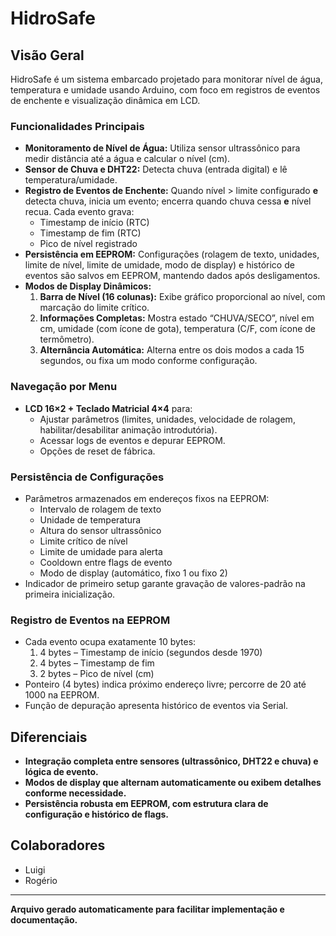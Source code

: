 # HidroSafe

## Visão Geral

HidroSafe é um sistema embarcado projetado para monitorar nível de água, temperatura e umidade usando Arduino, com foco em registros de eventos de enchente e visualização dinâmica em LCD.

### Funcionalidades Principais

- **Monitoramento de Nível de Água:** Utiliza sensor ultrassônico para medir distância até a água e calcular o nível (cm).  
- **Sensor de Chuva e DHT22:** Detecta chuva (entrada digital) e lê temperatura/umidade.  
- **Registro de Eventos de Enchente:** Quando nível > limite configurado **e** detecta chuva, inicia um evento; encerra quando chuva cessa **e** nível recua. Cada evento grava:
  - Timestamp de início (RTC)
  - Timestamp de fim (RTC)
  - Pico de nível registrado
- **Persistência em EEPROM:** Configurações (rolagem de texto, unidades, limite de nível, limite de umidade, modo de display) e histórico de eventos são salvos em EEPROM, mantendo dados após desligamentos.  
- **Modos de Display Dinâmicos:**  
  1. **Barra de Nível (16 colunas):** Exibe gráfico proporcional ao nível, com marcação do limite crítico.  
  2. **Informações Completas:** Mostra estado “CHUVA/SECO”, nível em cm, umidade (com ícone de gota), temperatura (C/F, com ícone de termômetro).  
  3. **Alternância Automática:** Alterna entre os dois modos a cada 15 segundos, ou fixa um modo conforme configuração.

### Navegação por Menu

- **LCD 16×2 + Teclado Matricial 4×4** para:
  - Ajustar parâmetros (limites, unidades, velocidade de rolagem, habilitar/desabilitar animação introdutória).  
  - Acessar logs de eventos e depurar EEPROM.
  - Opções de reset de fábrica.

### Persistência de Configurações

- Parâmetros armazenados em endereços fixos na EEPROM:
  - Intervalo de rolagem de texto
  - Unidade de temperatura
  - Altura do sensor ultrassônico
  - Limite crítico de nível
  - Limite de umidade para alerta
  - Cooldown entre flags de evento
  - Modo de display (automático, fixo 1 ou fixo 2)
- Indicador de primeiro setup garante gravação de valores-padrão na primeira inicialização.

### Registro de Eventos na EEPROM

- Cada evento ocupa exatamente 10 bytes:
  1. 4 bytes – Timestamp de início (segundos desde 1970)  
  2. 4 bytes – Timestamp de fim  
  3. 2 bytes – Pico de nível (cm)  
- Ponteiro (4 bytes) indica próximo endereço livre; percorre de 20 até 1000 na EEPROM.  
- Função de depuração apresenta histórico de eventos via Serial.

## Diferenciais

- **Integração completa entre sensores (ultrassônico, DHT22 e chuva) e lógica de evento.**
- **Modos de display que alternam automaticamente ou exibem detalhes conforme necessidade.**
- **Persistência robusta em EEPROM, com estrutura clara de configuração e histórico de flags.**

## Colaboradores

- Luigi  
- Rogério

---

**Arquivo gerado automaticamente para facilitar implementação e documentação.**